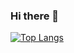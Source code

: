 ### Hi there 👋


[![Top Langs](https://github-readme-stats.vercel.app/api/top-langs/?username=ad-petrov&layout=compact)](https://github.com/anuraghazra/github-readme-stats)


<!--
**ad-petrov/ad-petrov** is a ✨ _special_ ✨ repository because its `README.md` (this file) appears on your GitHub profile.

Here are some ideas to get you started:

- 🔭 I’m currently working on ...
- 🌱 I’m currently learning ...
- 👯 I’m looking to collaborate on ...
- 🤔 I’m looking for help with ...
- 💬 Ask me about ...
- 📫 How to reach me: ...
- 😄 Pronouns: ...
- ⚡ Fun fact: ...
-->
